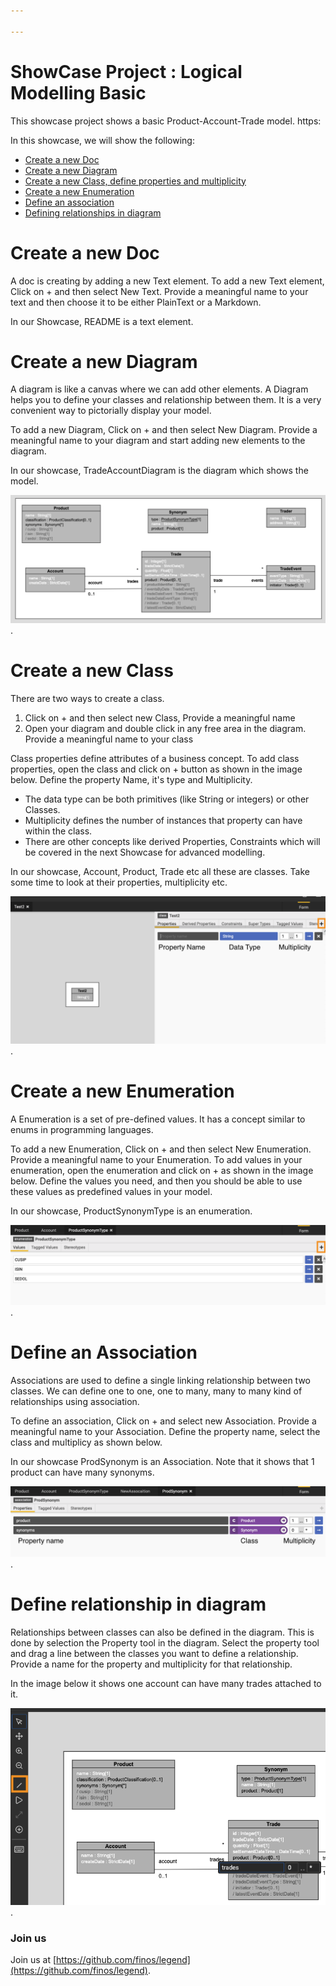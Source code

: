 ```yaml
---

---
```

# ShowCase Project : Logical Modelling Basic

This showcase project shows a basic Product-Account-Trade model.
https:

In this showcase, we will show the following:

-   [Create a new Doc](#create-a-new-doc)
-   [Create a new Diagram](#create-a-new-diagram)
-   [Create a new Class, define properties and multiplicity](#create-a-new-class)
-   [Create a new Enumeration](#create-a-new-enumeration)
-   [Define an association](#define-an-association)
-   [Defining relationships in diagram](#define-relationship-in-diagram)



# Create a new Doc

A doc is creating by adding a new Text element.
To add a new Text element, Click on + and then select New Text. 
Provide a meaningful name to your text and then choose it to be either PlainText or a Markdown.  

In our Showcase, README is a text element.



# Create a new Diagram

A diagram is like a canvas where we can add other elements. A Diagram helps you to define your classes and relationship between them.
It is a very convenient way to pictorially display your model.  

To add a new Diagram, Click on + and then select New Diagram.
Provide a meaningful name to your diagram and start adding new elements to the diagram.   

In our showcase, TradeAccountDiagram is the diagram which shows the model.

![Product Account Trade Model Diagram](images/trade-acoount-diagram.png).



# Create a new Class

There are two ways to create a class.  
1) Click on + and then select new Class, Provide a meaningful name
2) Open your diagram and double click in any free area in the diagram. Provide a meaningful name to your class

Class properties define attributes of a business concept. 
To add class properties, open the class and click on + button as shown in the image below.
Define the property Name, it's type and Multiplicity.

-   The data type can be both primitives (like String or integers) or other Classes. 
-   Multiplicity defines the number of instances that property can have within the class.
-   There are other concepts like derived Properties, Constraints which will be covered in the next Showcase for advanced modelling.  

In our showcase, Account, Product, Trade etc all these are classes. Take some time to look at their properties, multiplicity etc.

![Create a new Class](images/new-class.png).



# Create a new Enumeration

A Enumeration is a set of pre-defined values. It has a concept similar to enums in programming languages.  

To add a new Enumeration, Click on + and then select New Enumeration. Provide a meaningful name to your Enumeration.
To add values in your enumeration, open the enumeration and click on + as shown in the image below.
Define the values you need, and then you should be able to use these values as predefined values in your model.  

In our showcase, ProductSynonymType is an enumeration. 

![Create a new Enumeration](images/enum.png).



# Define an Association

Associations are used to define a single linking relationship between two classes. 
We can define one to one, one to many, many to many kind of relationships using association.  

To define an association, Click on + and select new Association. Provide a meaningful name to your Association.
Define the property name, select the class and multiplicy as shown below.

In our showcase ProdSynonym is an Association. Note that it shows that 1 product can have many synonyms. 

![Define an Association](images/association.png).



# Define relationship in diagram

Relationships between classes can also be defined in the diagram. 
This is done by selection the Property tool in the diagram.
Select the property tool and drag a line between the classes you want to define a relationship.
Provide a name for the property and multiplicity for that relationship.  

In the image below it shows one account can have many trades attached to it.

![Define relationship in diagram](images/relationship.png).

### Join us

Join us at [https://github.com/finos/legend](https://github.com/finos/legend).

